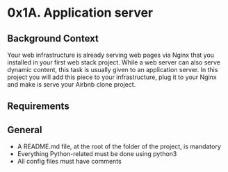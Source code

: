 # 0x1A. Application server

## Background Context


Your web infrastructure is already serving web pages via Nginx that you installed in your first web stack project. While a web server can also serve dynamic content, this task is usually given to an application server. In this project you will add this piece to your infrastructure, plug it to your Nginx and make is serve your Airbnb clone project.

## Requirements
## General
- A README.md file, at the root of the folder of the project, is mandatory
- Everything Python-related must be done using python3
- All config files must have comments
